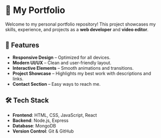 # 🚀 My Portfolio  

Welcome to my personal portfolio repository! This project showcases my skills, experience, and projects as a **web developer** and **video editor**.  

## 🌟 Features  
- **Responsive Design** – Optimized for all devices.  
- **Modern UI/UX** – Clean and user-friendly layout.  
- **Interactive Elements** – Smooth animations and transitions.  
- **Project Showcase** – Highlights my best work with descriptions and links.  
- **Contact Section** – Easy ways to reach me.  

## 🛠️ Tech Stack  
- **Frontend**: HTML, CSS, JavaScript, React  
- **Backend**: Node.js, Express  
- **Database**: MongoDB  
- **Version Control**: Git & GitHub  
